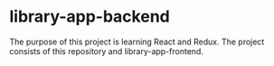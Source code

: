 # library-app-backend
The purpose of this project is learning React and Redux.
The project consists of this repository and library-app-frontend.
